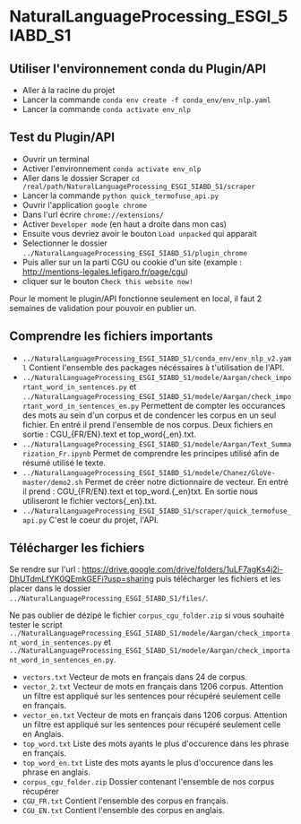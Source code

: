 # NaturalLanguageProcessing_ESGI_5IABD_S1

## Utiliser l'environnement conda du Plugin/API
- Aller à la racine du projet
- Lancer la commande `conda env create -f conda_env/env_nlp.yaml`
- Lancer la commande `conda activate env_nlp`

## Test du Plugin/API
- Ouvrir un terminal
- Activer l'environnement `conda activate env_nlp`
- Aller dans le dossier Scraper `cd /real/path/NaturalLanguageProcessing_ESGI_5IABD_S1/scraper`
- Lancer la commande `python quick_termofuse_api.py`
- Ouvrir l'application `google chrome`
- Dans l'url écrire `chrome://extensions/`
- Activer `Developer mode` (en haut a droite dans mon cas)
- Ensuite vous devriez avoir le bouton `Load unpacked` qui apparait
- Selectionner le dossier `../NaturalLanguageProcessing_ESGI_5IABD_S1/plugin_chrome`
- Puis aller sur un la parti CGU ou cookie d'un site (example : http://mentions-legales.lefigaro.fr/page/cgu)
- cliquer sur le bouton `Check this website now!`

Pour le moment le plugin/API fonctionne seulement en local, il faut 2 semaines de validation pour pouvoir en publier un.

## Comprendre les fichiers importants
- `../NaturalLanguageProcessing_ESGI_5IABD_S1/conda_env/env_nlp_v2.yaml` Contient l'ensemble des packages nécéssaires à t'utilisation de l'API.
- `../NaturalLanguageProcessing_ESGI_5IABD_S1/modele/Aargan/check_important_word_in_sentences.py` et `../NaturalLanguageProcessing_ESGI_5IABD_S1/modele/Aargan/check_important_word_in_sentences_en.py` Permettent de compter les occurances des mots au sein d'un corpus et de condencer les corpus en un seul fichier. En entré il prend l'ensemble de nos corpus. Deux fichiers en sortie : CGU_{FR/EN}.text et top_word{_en}.txt.
- `../NaturalLanguageProcessing_ESGI_5IABD_S1/modele/Aargan/Text_Summarization_Fr.ipynb` Permet de comprendre les principes utilisé afin de résumé utilisé le texte.
- `../NaturalLanguageProcessing_ESGI_5IABD_S1/modele/Chanez/GloVe-master/demo2.sh` Permet de créer notre dictionnaire de vecteur. En entré il prend : CGU_{FR/EN}.text et top_word.{_en}txt. En sortie nous utiliseront le fichier vectors{_en}.txt.
- `../NaturalLanguageProcessing_ESGI_5IABD_S1/scraper/quick_termofuse_api.py` C'est le coeur du projet, l'API.

## Télécharger les fichiers
Se rendre sur l'url : https://drive.google.com/drive/folders/1uLF7agKs4j2i-DhUTdmLfYK0QEmkGEFi?usp=sharing puis télécharger les fichiers et les placer dans le dossier `../NaturalLanguageProcessing_ESGI_5IABD_S1/files/`.

Ne pas oublier de dézipé le fichier `corpus_cgu_folder.zip` si vous souhaité tester le script `../NaturalLanguageProcessing_ESGI_5IABD_S1/modele/Aargan/check_important_word_in_sentences.py` et `../NaturalLanguageProcessing_ESGI_5IABD_S1/modele/Aargan/check_important_word_in_sentences_en.py`.
- `vectors.txt` Vecteur de mots en français dans 24 de corpus.
- `vector_2.txt` Vecteur de mots en français dans 1206 corpus. Attention un filtre est appliqué sur les sentences pour récupéré seulement celle en français. 
- `vector_en.txt` Vecteur de mots en français dans 1206 corpus. Attention un filtre est appliqué sur les sentences pour récupéré seulement celle en Anglais.
- `top_word.txt` Liste des mots ayants le plus d'occurence dans les phrase en français. 
- `top_word_en.txt` Liste des mots ayants le plus d'occurence dans les phrase en anglais.
- `corpus_cgu_folder.zip` Dossier contenant l'ensemble de nos corpus récupérer
- `CGU_FR.txt` Contient l'ensemble des corpus en français.
- `CGU_EN.txt` Contient l'ensemble des corpus en anglais.
